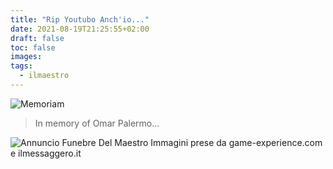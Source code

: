 ```yaml
---
title: "Rip Youtubo Anch'io..."
date: 2021-08-19T21:25:55+02:00
draft: false
toc: false
images:
tags:
  - ilmaestro
---
```

![Memoriam](/static/op_memoriam.jpeg)

>In memory of Omar Palermo...

![Annuncio Funebre Del Maestro](/static/af_prof.png)
 Immagini prese da game-experience.com e ilmessaggero.it